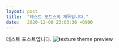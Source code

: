 ```yaml
---
layout: post
title:  "테스트 포트스의 제목입니다."
date:   2020-12-08 23:03:36 +0900
---
```

테스트 포스트입니다.
![texture theme preview](https://images.unsplash.com/photo-1500322969630-a26ab6eb64cc?ixlib=rb-1.2.1&ixid=eyJhcHBfaWQiOjEyMDd9&w=1000&q=80)


